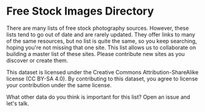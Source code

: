 # Free Stock Images Directory

There are many lists of free stock photography sources. However, these lists tend to go out of date and are rarely updated. They offer links to many of the same resources, but no list is quite the same, so you keep searching, hoping you're not missing that one site. This list allows us to collaborate on building a master list of these sites. Please contribute new sites as you discover or create them.

This dataset is licensed under the Creative Commons Attribution-ShareAlike license (CC BY-SA 4.0). By contributing to this dataset, you agree to license your contribution under the same license.

What other data do you think is important for this list? Open an issue and let's talk.